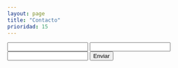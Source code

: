 ```yaml
---
layout: page
title: "Contacto"
prioridad: 15
---
```


<form action="https://formspree.io/info@augustodaniele.com.ar" method="POST">
    <input type="text" name="name">
    <input type="textarea" name="mensaje">
    <input type="hidden" name="_next" value="//augustodaniele.com.ar/contacto/" />
    <input type="hidden" name="_subject" value="Contacto desde la web" />
    <input type="email" name="_replyto">
    <input type="submit" value="Enviar">
</form>
